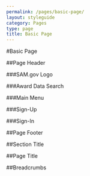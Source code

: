 ```yaml
---
permalink: /pages/basic-page/
layout: styleguide
category: Pages
type: page
title: Basic Page
---
```


#Basic Page

##Page Header

###SAM.gov Logo

###Award Data Search

###Main Menu

###Sign-Up

###Sign-In

##Page Footer

##Section Title

##Page Title

##Breadcrumbs
